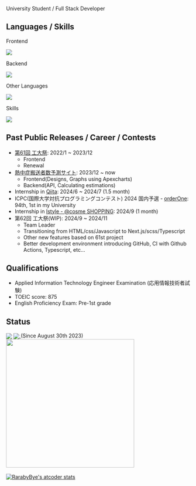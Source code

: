 University Student / Full Stack Developer

<h2>Languages / Skills</h2>
<p>Frontend</p>
<a href="https://skillicons.dev">
  <img src="https://skillicons.dev/icons?i=html,css,scss,js,ts,react,next,jquery,materialui" />
</a>
<p>Backend</p>
<a href="https://skillicons.dev">
  <img src="https://skillicons.dev/icons?i=nodejs,ruby,spring,php,postgres,mysql" />
</a>
<p>Other Languages</p>
<a href="https://skillicons.dev">
  <img src="https://skillicons.dev/icons?i=c,cpp,java,py" />
</a>
<p>Skills</p>
<a href="https://skillicons.dev">
  <img src="https://skillicons.dev/icons?i=git,github,githubactions,docker,firebase,gcp,postman,opencv,vscode,clion,eclipse,atom" />
</a>

<h2>Past Public Releases / Career / Contests</h2>
<ul>
  <li>
    <a href="https://koudaisai.com/61st/">第61回 工大祭</a>: 2022/1 ~ 2023/12
    <ul>
      <li>Frontend</li>
      <li>Renewal</li>
    </ul>
  </li>
  <li>
    <a href="https://heatstroke.jp/">熱中症搬送者数予測サイト</a>: 2023/12 ~ now
    <ul>
      <li>Frontend(Designs, Graphs using Apexcharts)</li>
      <li>Backend(API, Calculating estimations)</li>
    </ul>
  </li>
  <li>
    Internship in <a href="https://qiita.com/">Qiita</a>: 2024/6 ~ 2024/7 (1.5 month)
  </li>
  <li>
    ICPC(国際大学対抗プログラミングコンテスト) 2024 国内予選 - <a href="https://icpc.iisf.or.jp/2024-yokohama/domestic/icpc-2024-result/">orderOne</a>: 94th, 1st in my University
  </li>
  <li>
    Internship in <a href="https://www.cosme.com/">Istyle - @cosme SHOPPING</a>: 2024/9 (1 month)
  </li>
  <li>
    第62回 工大祭(WIP): 2024/9 ~ 2024/11
    <ul>
      <li>Team Leader</li>
      <li>Transitioning from HTML/css/Javascript to Next.js/scss/Typescript</li>
      <li>Other new features based on 61st project</li>
      <li>Better development environment introducing GitHub, CI with Github Actions, Typescript, etc...</li>
    </ul>
  </li>
</ul>

<h2>Qualifications</h2>
<ul>
  <li>Applied Information Technology Engineer Examination (応用情報技術者試験)</li>
  <li>TOEIC score: 875</li>
  <li>English Proficiency Exam: Pre-1st grade</li>
</ul>

<h2>Status</h2>
<img align="center" src="https://github-readme-stats.vercel.app/api/top-langs/?username=MurakawaTakuya&layout=compact" />
<a href="https://wakatime.com/@MurakawaTakuya">
  <img align="center" src="https://wakatime.com/badge/user/4fc8088f-5a18-4f4b-99be-28a739b8cc1c.svg" />
</a>
(Since August 30th 2023)
<br>
<a href="https://wakatime.com/@MurakawaTakuya">
  <img align="center" height="350" src="https://github-readme-stats.vercel.app/api/wakatime?username=@MurakawaTakuya&layout=compact" />
</a>
<br><br>
<a href="https://atcoder.jp/users/RarabyBye">
  <img src="https://atcoder-readme-stats.vercel.app/stats/RarabyBye?show_history=5&width=300" alt="RarabyBye's atcoder stats" />
</a>
<br>
